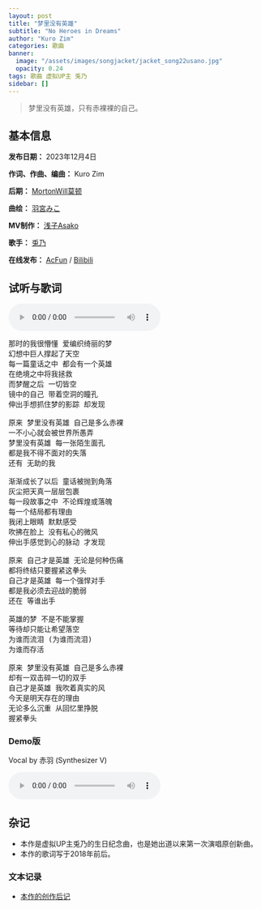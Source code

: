 ```yaml
---
layout: post
title: "梦里没有英雄"
subtitle: "No Heroes in Dreams"
author: "Kuro Zim"
categories: 歌曲
banner: 
  image: "/assets/images/songjacket/jacket_song22usano.jpg"
  opacity: 0.24
tags: 歌曲 虚拟UP主 兎乃
sidebar: []
---
```


> 梦里没有英雄，只有赤裸裸的自己。

## 基本信息

**发布日期：** 2023年12月4日

**作词、作曲、编曲：** Kuro Zim

**后期：** [MortonWill莫顿](https://www.acfun.cn/u/55519465)

**曲绘：** [羽宮みこ](https://www.acfun.cn/u/64396889)

**MV制作：** [浅子Asako](https://www.acfun.cn/u/261980)

**歌手：** [兎乃](https://www.acfun.cn/u/12648555)

**在线发布：** [AcFun](https://www.acfun.cn/v/ac43138665) / [Bilibili](https://www.bilibili.com/video/BV1Bu4y1V7oa)

## 试听与歌词

<audio controls><source src="/assets/audio/song22usano.wav" type="audio/wav"></audio>

<pre>
那时的我很懵懂 爱编织绮丽的梦
幻想中巨人撑起了天空
每一篇童话之中 都会有一个英雄
在绝境之中将我拯救
而梦醒之后 一切皆空
镜中的自己 带着空洞的瞳孔
伸出手想抓住梦的影踪 却发现

原来 梦里没有英雄 自己是多么赤裸
一不小心就会被世界所愚弄
梦里没有英雄 每一张陌生面孔
都是我不得不面对的失落
还有 无助的我

渐渐成长了以后 童话被抛到角落
灰尘把天真一层层包裹
每一段故事之中 不论辉煌或落魄
每一个结局都有理由
我闭上眼睛 默默感受
吹拂在脸上 没有私心的微风
伸出手感觉到心的脉动 才发现

原来 自己才是英雄 无论是何种伤痛
都将终结只要握紧这拳头
自己才是英雄 每一个强悍对手
都是我必须去迎战的脆弱
还在 等谁出手

英雄的梦 不是不能掌握
等待却只能让希望落空
为谁而流泪 (为谁而流泪)
为谁而存活

原来 梦里没有英雄 自己是多么赤裸
却有一双击碎一切的双手
自己才是英雄 我吹着真实的风
今天是明天存在的理由
无论多么沉重 从回忆里挣脱
握紧拳头
</pre>

### Demo版

Vocal by 赤羽 (Synthesizer V)

<audio controls><source src="/assets/audio/song22demo.wav" type="audio/wav"></audio>

## 杂记

* 本作是虚拟UP主兎乃的生日纪念曲，也是她出道以来第一次演唱原创新曲。
* 本作的歌词写于2018年前后。

### 文本记录

* [本作的创作后记](https://www.acfun.cn/v/ac43138916)